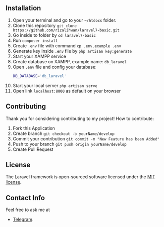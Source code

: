 
## Installation
1. Open your terminal and go to your `~/htdocs` folder.
2. Clone this repository `git clone https://github.com/rizalihwan/laravel7-basic.git`
3. Go inside to folder by `cd laravel7-basic`
4. Run `composer install`
5. Create `.env` file with command `cp .env.example .env`
6. Generate key inside `.env` file by `php artisan key:generate`
7. Start your XAMPP service
8. Create database on XAMPP, example name: `db_laravel`
9. Open `.env` file and config your database:
    ```sh
    DB_DATABASE='db_laravel'
10. Start your local server `php artisan serve`
11. Open link `localhost:8000` as default on your browser

## Contributing

Thank you for considering contributing to my project! How to contribute:
1. Fork this Application
2. Create branch `git checkout -b yourName/develop`
3. Commit your contribution `git commit -m "New Feature has been Added"`
4. Push to your branch `git push origin yourName/develop`
5. Create Pull Request

## License

The Laravel framework is open-sourced software licensed under the [MIT license](https://opensource.org/licenses/MIT).

## Contact Info

Feel free to ask me at
- [Telegram](https://t.me/ihw_me/).
